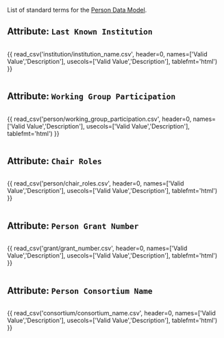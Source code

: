 List of standard terms for the [Person Data Model](../model/person.md).

## Attribute: `Last Known Institution`

<div style="max-height:450px; overflow-x: hidden; overflow-y: auto;">

{{ read_csv('institution/institution_name.csv', header=0, names=['Valid Value','Description'], usecols=['Valid Value','Description'], tablefmt='html') }}

</div>


## Attribute: `Working Group Participation`

<div style="max-height:450px; overflow-x: hidden; overflow-y: auto;">

{{ read_csv('person/working_group_participation.csv', header=0, names=['Valid Value','Description'], usecols=['Valid Value','Description'], tablefmt='html') }}

</div>


## Attribute: `Chair Roles`

<div style="max-height:450px; overflow-x: hidden; overflow-y: auto;">

{{ read_csv('person/chair_roles.csv', header=0, names=['Valid Value','Description'], usecols=['Valid Value','Description'], tablefmt='html') }}

</div>


## Attribute: `Person Grant Number`

<div style="max-height:450px; overflow-x: hidden; overflow-y: auto;">

{{ read_csv('grant/grant_number.csv', header=0, names=['Valid Value','Description'], usecols=['Valid Value','Description'], tablefmt='html') }}

</div>


## Attribute: `Person Consortium Name`

<div style="max-height:450px; overflow-x: hidden; overflow-y: auto;">

{{ read_csv('consortium/consortium_name.csv', header=0, names=['Valid Value','Description'], usecols=['Valid Value','Description'], tablefmt='html') }}

</div>
